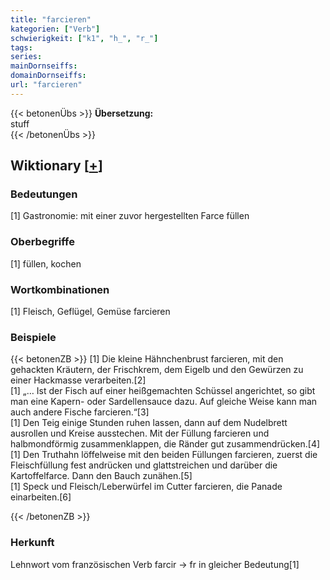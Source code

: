 ```yaml
---
title: "farcieren"
kategorien: ["Verb"]
schwierigkeit: ["k1", "h_", "r_"]
tags:
series:
mainDornseiffs:
domainDornseiffs:
url: "farcieren"
---
```


{{< betonenÜbs >}}
**Übersetzung:**  
stuff  
{{< /betonenÜbs >}}

## Wiktionary [[+](https://de.wiktionary.org/wiki/farcieren)]

### Bedeutungen
[1] Gastronomie: mit einer zuvor hergestellten Farce füllen  

### Oberbegriffe
[1] füllen, kochen  

### Wortkombinationen
[1] Fleisch, Geflügel, Gemüse farcieren  

### Beispiele
{{< betonenZB >}}
[1] Die kleine Hähnchenbrust farcieren, mit den gehackten Kräutern, der Frischkrem, dem Eigelb und den Gewürzen zu einer Hackmasse verarbeiten.[2]  
[1] „… Ist der Fisch auf einer heißgemachten Schüssel angerichtet, so gibt man eine Kapern- oder Sardellensauce dazu. Auf gleiche Weise kann man auch andere Fische farcieren.“[3]  
[1] Den Teig einige Stunden ruhen lassen, dann auf dem Nudelbrett ausrollen und Kreise ausstechen. Mit der Füllung farcieren und halbmondförmig zusammenklappen, die Ränder gut zusammendrücken.[4]  
[1] Den Truthahn löffelweise mit den beiden Füllungen farcieren, zuerst die Fleischfüllung fest andrücken und glattstreichen und darüber die Kartoffelfarce. Dann den Bauch zunähen.[5]  
[1] Speck und Fleisch/Leberwürfel im Cutter farcieren, die Panade einarbeiten.[6]  

{{< /betonenZB >}}
### Herkunft
Lehnwort vom französischen Verb farcir → fr in gleicher Bedeutung[1]  


